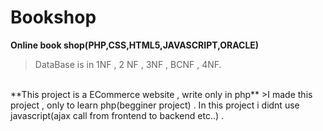 # Bookshop
**Online book shop(PHP,CSS,HTML5,JAVASCRIPT,ORACLE)**
>DataBase is in 1NF , 2 NF , 3NF , BCNF , 4NF.
</br>
**This project is a ECommerce website , write only in php**
>I made this project , only to learn php(begginer project) . In this project i didnt use javascript(ajax call from frontend to backend etc..) .

